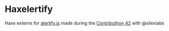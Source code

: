 Haxelertify
==================

Haxe externs for [alertify.js](http://alertifyjs.org/) made during the [Contributhon 42](http://www.silexlabs.org/contributhon-libre-42-born2contribute/) with @silexlabs
